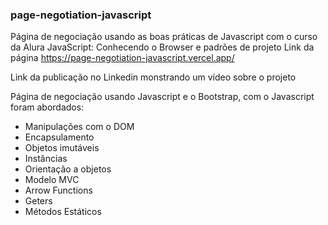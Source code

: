 ### page-negotiation-javascript
Página de negociação usando as boas práticas de Javascript com o curso da Alura JavaScript: Conhecendo o Browser e padrões de projeto
Link da página https://page-negotiation-javascript.vercel.app/

Link da publicação no Linkedin monstrando um vídeo sobre o projeto

Página de negociação usando Javascript e o Bootstrap, com o Javascript foram abordados:

 - Manipulações com o DOM
 - Encapsulamento
 - Objetos imutáveis
 - Instâncias
 - Orientação a objetos
 - Modelo MVC
 - Arrow Functions 
 - Geters
 - Métodos Estáticos
 
 

 


